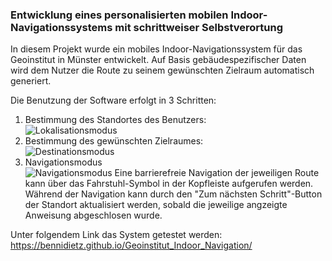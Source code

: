 ### Entwicklung eines personalisierten mobilen Indoor-Navigationssystems mit schrittweiser Selbstverortung
In diesem Projekt wurde ein mobiles Indoor-Navigationssystem für das Geoinstitut in Münster entwickelt. Auf Basis gebäudespezifischer Daten wird dem Nutzer die Route zu seinem gewünschten Zielraum automatisch generiert.

Die Benutzung der Software erfolgt in 3 Schritten:   

1. Bestimmung des Standortes des Benutzers:   
![Lokalisationsmodus](https://github.com/bennidietz/Geoinstitut_Indoor_Navigation/blob/master/screenshots/localization.png?raw=true)
2. Bestimmung des gewünschten Zielraumes:   
![Destinationsmodus](https://github.com/bennidietz/Geoinstitut_Indoor_Navigation/blob/master/screenshots/destination.png?raw=true)
3. Navigationsmodus   
![Navigationsmodus](https://github.com/bennidietz/Geoinstitut_Indoor_Navigation/blob/master/screenshots/navigation.png?raw=true)
Eine barrierefreie Navigation der jeweiligen Route kann über das Fahrstuhl-Symbol in der Kopfleiste aufgerufen werden. Während der Navigation kann durch den "Zum nächsten Schritt"-Button der Standort aktualisiert werden, sobald die jeweilige angzeigte Anweisung abgeschlosen wurde.

Unter folgendem Link das System getestet werden: https://bennidietz.github.io/Geoinstitut_Indoor_Navigation/
